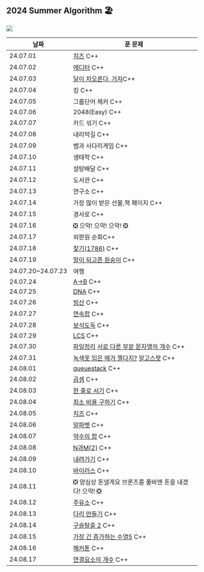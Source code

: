 ## 2024 Summer Algorithm 🏖

![](https://api.mosu.blog/OneDay-OneAlgorithm/JjungminCpp?since=2024-07-01&until=2024-08-31)

| 날짜              | 푼 문제                                                                                                                     |
| ----------------- | --------------------------------------------------------------------------------------------------------------------------- |
| 24.07.01          | [치즈](https://www.acmicpc.net/problem/2636) C++                                                                            |
| 24.07.02          | [에디터](https://www.acmicpc.net/problem/1406) C++                                                                          |
| 24.07.03          | [달이 차오른다, 가자](https://www.acmicpc.net/problem/1194)C++                                                              |
| 24.07.04          | 킹 C++                                                                                                                      |
| 24.07.05          | 그룹단어 체커 C++                                                                                                           |
| 24.07.06          | 2048(Easy) C++                                                                                                              |
| 24.07.07          | 카드 섞기 C++                                                                                                               |
| 24.07.08          | 내리막길 C++                                                                                                                |
| 24.07.09          | 뱀과 사다리게임 C++                                                                                                         |
| 24.07.10          | 생태학 C++                                                                                                                  |
| 24.07.11          | 설탕배달 C++                                                                                                                |
| 24.07.12          | 도서관 C++                                                                                                                  |
| 24.07.13          | 연구소 C++                                                                                                                  |
| 24.07.14          | 가장 많이 받은 선물,책 페이지 C++                                                                                           |
| 24.07.15          | 경사로 C++                                                                                                                  |
| 24.07.16          | ❎ 으악! 으악! 으악! ❎                                                                                                     |
| 24.07.17          | 외판원 순회C++                                                                                                              |
| 24.07.18          | [찾기(1786)](https://www.acmicpc.net/problem/1786) C++                                                                      |
| 24.07.19          | [말이 되고픈 원숭이](https://www.acmicpc.net/problem/1600) C++                                                              |
| 24.07.20~24.07.23 | 여행                                                                                                                        |
| 24.07.24          | [A->B](https://www.acmicpc.net/problem/16953) C++                                                                           |
| 24.07.25          | [DNA](https://www.acmicpc.net/problem/1969) C++                                                                             |
| 24.07.26          | [빙산](https://www.acmicpc.net/problem/2573) C++                                                                            |
| 24.07.27          | [연속합](https://www.acmicpc.net/problem/1912) C++                                                                          |
| 24.07.28          | [보석도둑](https://www.acmicpc.net/problem/1202) C++                                                                        |
| 24.07.29          | [LCS](https://www.acmicpc.net/problem/9251) C++                                                                             |
| 24.07.30          | [파일정리](https://www.acmicpc.net/problem/20291) [서로 다른 부분 문자열의 개수](https://www.acmicpc.net/problem/11478) C++ |
| 24.07.31          | [녹색옷 입은 애가 젤다지?](https://www.acmicpc.net/problem/4485) [알고스팟](https://www.acmicpc.net/problem/1261) C++       |
| 24.08.01          | [queuestack](https://www.acmicpc.net/problem/24511) C++                                                                     |
| 24.08.02          | [곱셈](https://www.acmicpc.net/problem/1629) C++                                                                            |
| 24.08.03          | [한 줄로 서기](https://www.acmicpc.net/problem/1138) C++                                                                    |
| 24.08.04          | [최소 비용 구하기](https://www.acmicpc.net/problem/1916) C++                                                                |
| 24.08.05          | [치즈](https://www.acmicpc.net/problem/2638) C++                                                                            |
| 24.08.06          | [알파벳](https://www.acmicpc.net/problem/1987) C++                                                                          |
| 24.08.07          | [약수의 합](https://www.acmicpc.net/problem/17427) C++                                                                      |
| 24.08.08          | [N과M(2)](https://www.acmicpc.net/problem/15666) C++                                                                        |
| 24.08.09          | [내려가기](https://www.acmicpc.net/problem/2096) C++                                                                        |
| 24.08.10          | [바이러스](https://www.acmicpc.net/problem/2606) C++                                                                        |
| 24.08.11          | ❎ 양심상 돈낼게요 브론즈를 풀바엔 돈을 내겠다! 으악! ❎                                                                    |
| 24.08.12          | [주유소](https://www.acmicpc.net/problem/13305) C++                                                                         |
| 24.08.13          | [다리 만들기](https://www.acmicpc.net/problem/17472) C++                                                                    |
| 24.08.14          | [구슬탈출 2](https://www.acmicpc.net/problem/13460) C++                                                                     |
| 24.08.15          | [가장 긴 증가하는 수열5](https://www.acmicpc.net/problem/14003) C++                                                         |
| 24.08.16          | [해커톤](https://www.acmicpc.net/problem/16200) C++                                                                         |
| 24.08.17          | [연결요소의 개수](https://www.acmicpc.net/problem/11724) C++                                                                |
